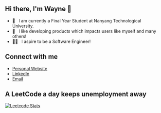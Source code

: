 ## Hi there, I'm Wayne 👋

- 📖 &nbsp;&nbsp;I am currently a Final Year Student at Nanyang Technological University.
- 📱 &nbsp;&nbsp;I like developing products which impacts users like myself and many others!
- 🧑‍💻 &nbsp;&nbsp;I aspire to be a Software Engineer!

## Connect with me

- [Personal Website](https://wangwaynesg.github.io/)
- [LinkedIn](https://www.linkedin.com/in/wangwaynesg/)
- [Email](mailto:wangwaynesg@gmail.com)

## A LeetCode a day keeps unemployment away
[![Leetcode Stats](https://leetcode.card.workers.dev/?username=wangwaynesg&theme=wtf)](https://leetcode.com/wangwaynesg/)

<!--
**wangwaynesg/wangwaynesg** is a ✨ _special_ ✨ repository because its `README.md` (this file) appears on your GitHub profile.

Here are some ideas to get you started:

- 🔭 I’m currently working on ...
- 🌱 I’m currently learning ...
- 👯 I’m looking to collaborate on ...
- 🤔 I’m looking for help with ...
- 💬 Ask me about ...
- 📫 How to reach me: ...
- 😄 Pronouns: ...
- ⚡ Fun fact: ...
-->
